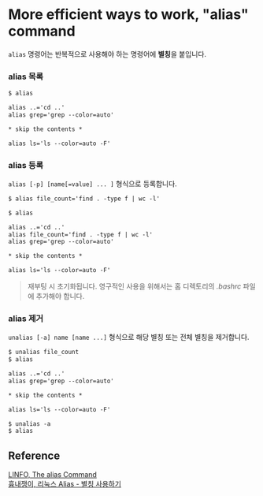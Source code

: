 # More efficient ways to work, "alias" command

`alias` 명령어는 반복적으로 사용해야 하는 명령어에 **별칭**을 붙입니다.

### alias 목록

```txt
$ alias

alias ..='cd ..'
alias grep='grep --color=auto'

* skip the contents *

alias ls='ls --color=auto -F'
```

### alias 등록

`alias [-p] [name[=value] ... ]` 형식으로 등록합니다.


```txt
$ alias file_count='find . -type f | wc -l'

$ alias

alias ..='cd ..'
alias file_count='find . -type f | wc -l'
alias grep='grep --color=auto'

* skip the contents *

alias ls='ls --color=auto -F'
```

> 재부팅 시 초기화됩니다. 영구적인 사용을 위해서는 홈 디렉토리의 *.bashrc* 파일에 추가해야 합니다.

### alias 제거

`unalias [-a] name [name ...]` 형식으로 해당 별칭 또는 전체 별칭을 제거합니다.

```txt
$ unalias file_count
$ alias

alias ..='cd ..'
alias grep='grep --color=auto'

* skip the contents *

alias ls='ls --color=auto -F'

$ unalias -a
$ alias
```

## Reference

[LINFO, The alias Command][the-alias-using-command]  
[흉내쟁이, 리눅스 Alias - 별칭 사용하기][linux-alias-using-alias]

[the-alias-using-command]: http://www.linfo.org/alias.html
[linux-alias-using-alias]: http://webdir.tistory.com/107